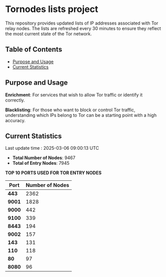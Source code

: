 # Tornodes lists project

This repository provides updated lists of IP addresses associated with Tor relay nodes. The lists are refreshed every 30 minutes to ensure they reflect the most current state of the Tor network.

## Table of Contents

- [Purpose and Usage](#purpose-and-usage)
- [Current Statistics](#current-statistics)


## Purpose and Usage

**Enrichment**: For services that wish to allow Tor traffic or identify it correctly.

**Blacklisting**: For those who want to block or control Tor traffic, understanding which IPs belong to Tor can be a starting point with a high accuracy.

## Current Statistics

Last update time : 2025-03-06 09:00:13 UTC

- **Total Number of Nodes**: 9467
- **Total of Entry Nodes**: 7945

**TOP 10 PORTS USED FOR TOR ENTRY NODES**

| **Port** | **Number of Nodes** |
|------|-----------------|
| **443**   | 2362  |
| **9001**   | 1828  |
| **9000**   | 442  |
| **9100**   | 339  |
| **8443**   | 194  |
| **9002**   | 157  |
| **143**   | 131  |
| **110**   | 118  |
| **80**   | 97  |
| **8080**   | 96  |

